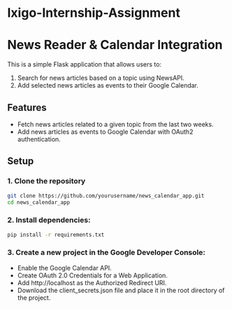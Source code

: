 # Ixigo-Internship-Assignment

# News Reader & Calendar Integration

This is a simple Flask application that allows users to:
1. Search for news articles based on a topic using NewsAPI.
2. Add selected news articles as events to their Google Calendar.

## Features
- Fetch news articles related to a given topic from the last two weeks.
- Add news articles as events to Google Calendar with OAuth2 authentication.

## Setup

### 1. Clone the repository

```bash
git clone https://github.com/yourusername/news_calendar_app.git
cd news_calendar_app
```

### 2. Install dependencies:

```bash
pip install -r requirements.txt
```

### 3. Create a new project in the Google Developer Console:

- Enable the Google Calendar API.
- Create OAuth 2.0 Credentials for a Web Application.
- Add http://localhost as the Authorized Redirect URI.
- Download the client_secrets.json file and place it in the root directory of the project.

